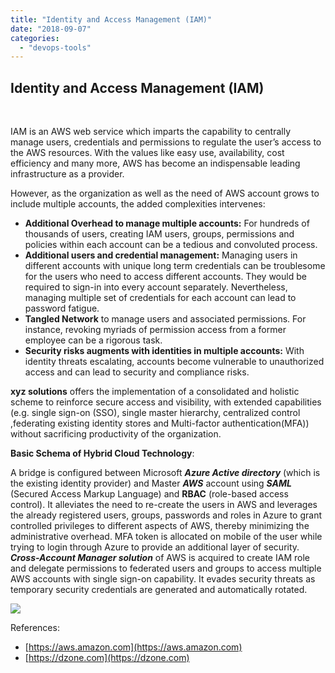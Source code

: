 ```yaml
---
title: "Identity and Access Management (IAM)"
date: "2018-09-07"
categories: 
  - "devops-tools"
---
```


## Identity and Access Management (IAM)

 

IAM is an AWS web service which imparts the capability to centrally manage users, credentials and permissions to regulate the user’s access to the AWS resources. With the values like easy use, availability, cost efficiency and many more, AWS has become an indispensable leading infrastructure as a provider.

However, as the organization as well as the need of AWS account grows to include multiple accounts, the added complexities intervenes:

- **Additional Overhead to manage multiple accounts:** For hundreds of thousands of users, creating IAM users, groups, permissions and policies within each account can be a tedious and convoluted process.
- **Additional users and credential management:** Managing users in different accounts with unique long term credentials can be troublesome for the users who need to access different accounts. They would be required to sign-in into every account separately. Nevertheless, managing multiple set of credentials for each account can lead to password fatigue.
- **Tangled Network** to manage users and associated permissions. For instance, revoking myriads of permission access from a former employee can be a rigorous task.
- **Security risks augments with identities in multiple accounts:** With identity threats escalating, accounts become vulnerable to unauthorized access and can lead to security and compliance risks.

**xyz solutions** offers the implementation of a consolidated and holistic scheme to reinforce secure access and visibility, with extended capabilities (e.g. single sign-on (SSO), single master hierarchy, centralized control ,federating existing identity stores and Multi-factor authentication(MFA)) without sacrificing productivity of the organization.

**Basic Schema of Hybrid Cloud Technology**:

A bridge is configured between Microsoft **_Azure Active directory_** (which is the existing identity provider) and Master **_AWS_** account using **_SAML_** (Secured Access Markup Language) and **RBAC** (role-based access control). It alleviates the need to re-create the users in AWS and leverages the already registered users, groups, passwords and roles in Azure to grant controlled privileges to different aspects of AWS, thereby minimizing the administrative overhead. MFA token is allocated on mobile of the user while trying to login through Azure to provide an additional layer of security. **_Cross-Account Manager solution_** of AWS is acquired to create IAM role and delegate permissions to federated users and groups to access multiple AWS accounts with single sign-on capability. It evades security threats as temporary security credentials are generated and automatically rotated.

![](https://cdn-images-1.medium.com/max/1000/1*iE14o6lbNfmdGL8GaMDajw.png)

References:

- [https://aws.amazon.com](https://aws.amazon.com)
- [https://dzone.com](https://dzone.com)
